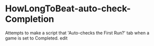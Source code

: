# HowLongToBeat-auto-check-Completion

Attempts to make a script that 'Auto-checks the First Run?' tab when a game is set to Completed. 
edit
